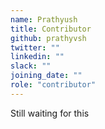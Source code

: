 ```yaml
---
name: Prathyush
title: Contributor
github: prathyvsh
twitter: ""
linkedin: ""
slack: ""
joining_date: ""
role: "contributor"
---
```


Still waiting for this
